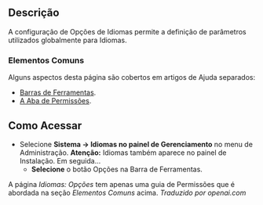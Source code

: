 <!-- Filename: Help4.x:Languages:_Options  / Display title: Idiomas: Opções -->

## Descrição

A configuração de Opções de Idiomas permite a definição de parâmetros utilizados globalmente para Idiomas.

### Elementos Comuns

Alguns aspectos desta página são cobertos em artigos de Ajuda separados:

* [Barras de Ferramentas](jdocmanual?article=help/common-elements/toolbars).
* [A Aba de Permissões](jdocmanual?article=help/common-elements/edit-permissions).

## Como Acessar

- Selecione **Sistema → Idiomas no painel de Gerenciamento** no menu de Administração. **Atenção:** Idiomas também aparece no painel de Instalação. Em seguida...
  - **Selecione** o botão Opções na Barra de Ferramentas.

A página *Idiomas: Opções* tem apenas uma guia de Permissões que é abordada na
seção *Elementos Comuns* acima.
*Traduzido por openai.com*

